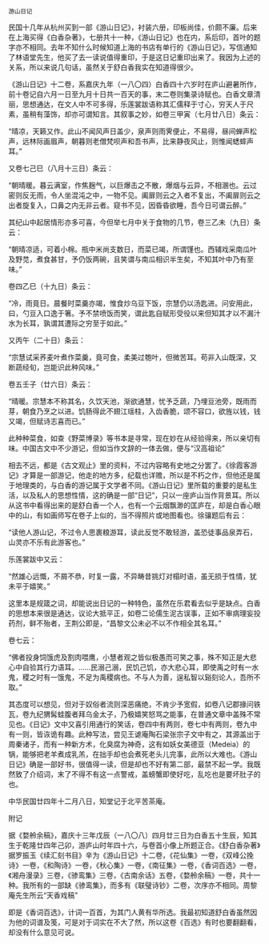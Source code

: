     游山日记 

   民国十几年从杭州买到一部《游山日记》，衬装六册，印板尚佳，价颇不廉。后来在上海买得《白香杂著》，七册共十一种，《游山日记》也在内，系后印，首叶的题字亦不相同。去年不知什么时候知道上海的书店有单行的《游山日记》，写信通知了林语堂先生，他买了去一读说值得重印，于是这日记重印出来了。我因为上述的关系，所以来说几句话，虽然关于舒白香我实在知道得很少。

   《游山日记》十二卷，系嘉庆九年（一八〇四）白香四十六岁时在庐山避暑所作，前十卷记自六月一日至九月十日共一百天的事，末二卷则集录诗赋也。白香文章清丽，思想通达，在文人中不可多得，乐莲裳跋语称其汇儒释于寸心，穷天人于尺素，虽稍有藻饰，却亦可谓知言。其叙事之妙，如卷三甲寅（七月廿八日）条云：

   “晴凉，天籁又作。此山不闻风声日盖少，泉声则雨霁便止，不易得，昼间蝉声松声，远林际画眉声，朝暮则老僧梵呗声和吾书声，比来静夜风止，则惟闻蟋蟀声耳。”

   又卷七己巳（八月十三日）条云：

   “朝晴暖。暮云满室，作焦麹气，以巨爆击之不散，爆烟与云异，不相溷也。云过密则反无雨，令人坐混沌之中，一物不见。阖扉则云之入者不复出，不阖扉则云之出者旋复入，口鼻之内无非云者。窥书不见，因昏昏欲睡，吾今日可谓云醉。”

   其纪山中起居情形亦多可喜，今但举七月中关于食物的几节，卷三乙未（九日）条云：

   “朝晴凉适，可着小棉。瓶中米尚支数日，而菜已竭，所谓馑也。西辅戏采南瓜叶及野苋，煮食甚甘，予仍饭两碗，且笑谓与南瓜相识半生矣，不知其叶中乃有至味。”

   卷四乙巳（十九日）条云：

   “冷，雨竟日。晨餐时菜羹亦竭，惟食炒乌豆下饭，宗慧仍以汤匙进。问安用此，曰，勺豆入口逸于箸。予不禁喷饭而笑，谓此匙自赋形受役以来但知其才以不漏汁水为长耳，孰谓其遭际之穷至于如此。”

   又丙午（二十日）条云：

   “宗慧试采荞麦叶煮作菜羹，竟可食，柔美过匏叶，但微苦耳。苟非入山既深，又断蔬经旬，岂能识此种风味。”

   卷五壬子（廿六日）条云：

   “晴暖。宗慧本不称其名，久饮天池，渐欲通慧，忧予乏蔬，乃埋豆池旁，既雨而芽，朝食乃烹之以进。饥肠得此不翅江瑶柱，入齿香脆，颂不容口，欲旌以钱，钱又竭，但赋诗志喜而已。”

   此种种菜食，如查《野菜博录》等书本是寻常，现在妙在从经验得来，所以亲切有味。中国古文中不少游记，但如当作文辞的一体去做，便与“汉高祖论”

   相去不远，都是《古文观止》里的资料，不过内容略有史地之分罢了。《徐霞客游记》才算是一部游记，他走的地方多，纪载也详赡，所以是不朽之作，但他还是属于地理类的，与白香的游记属于文学者不同。《游山日记》里所载的重要的是私生活，以及私人的思想性情，这的确是一部“日记”，只以一座庐山当作背景耳。所以从这书中看得出来的是舒白香一个人，也有一个云烟飘渺的匡庐在，却是白香心眼中的山，有如画师写在卷子上似的，当不得照片或地图看也。徐骧题后有云：

   “读他人游山记，不过令人思裹粮游耳，读此反觉不敢轻游，盖恐徒事品泉弄石，山灵亦不乐有此游客也。”

   乐莲裳跋中又云：

   “然雄心远慨，不屑不恭，时复一露，不异畴昔挑灯对榻时语，虽无损于性情，犹未平于嬉笑。”

   这里本是规箴之词，却能说出日记的一种特色，虽然在乐君看去似乎是缺点。白香的思想本来很是通达，议论大抵平正，如卷二论儒生泥古误事，正如不审病理妄投药剂，鲜不殆者，王荆公即是，“昌黎文公未必不以不作相全其名耳。”

   卷七云：

   “佛者投身饲饿虎及割肉喂鹰，小慧者观之皆似极愚而可笑之事，殊不知正是大悲心中自验其行力语耳。……民溺己溺，民饥己饥，亦大悲心耳，即使禹之时有一水鬼，稷之时有一饿鬼，不足为禹稷病也。不与人为善，逞私智以谿刻论人，吾所不取。”

   其态度可以想见，但对于奴俗者流则深恶痛绝，不肯少予宽假，如卷八记郡掾问铁瓦，卷九纪猬髯蛙腹者拜乌金太子，乃极嬉笑怒骂之能事，在普通文章中盖殊不常见也。《日记》文中又喜引用通行的笑话，卷四中有两则，卷七中有两则，卷九中有一则，皆诙诡有趣。此种写法，尝见王谑庵陶石梁张宗子文中有之，其源盖出于周秦诸子，而有一种新方术，化臭腐为神奇，这有如妖女美德亚（Medeia）的锅，能够把老羊煮成乳羔，在拙手却也会煮死老头儿完事，此所以大难也。《游山日记》确是一部好书，很值得一读，但是却也不好有第二部，最禁不起一学。我既然致了介绍词，末了不得不有这一点警戒，盖螃蟹即使好吃，乱吃也是要坏肚子的也。

   中华民国廿四年十二月八日，知堂记于北平苦茶庵。

   附记

   据《婺舲余稿》，嘉庆十三年戊辰（一八〇八）四月廿三日为白香五十生辰，知其生于乾隆廿四年己卯，游庐山时年四十六，与卷首小像上所题正合。《舒白香杂著》据罗振玉《续汇刻书目》辛为《游山日记》十二卷，《花仙集》一卷，《双峰公挽诗》一卷，《和陶诗》一卷，《秋心集》一卷，《南征集》一卷，《香词百选》一卷，《湘舟漫录》三卷，《骖鸾集》三卷，《古南余话》五卷，《婺舲余稿》一卷，共十一种。我所有的一部缺《骖鸾集》，而多有《联璧诗钞》二卷，次序亦不相同。周黎庵先生所云“天香戏稿”

   即是《香词百选》，计词一百首，为其门人黄有华所选。我最初知道舒白香虽然因为他的词谱及笺，可是对于词实在不大了然，所以这卷《百选》有时也要翻翻看，却没有什么意见可说。

